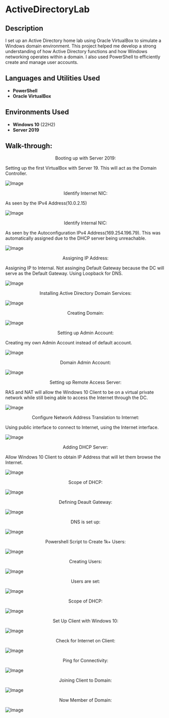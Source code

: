 <h1>ActiveDirectoryLab</h1>

<h2>Description</h2>
I set up an Active Directory home lab using Oracle VirtualBox to simulate a Windows domain environment. This project helped me develop a strong understanding of how Active Directory functions and how Windows networking operates within a domain. I also used PowerShell to efficiently create and manage user accounts.
<br />

<h2>Languages and Utilities Used</h2>

- <b>PowerShell</b> 
- <b>Oracle VirtualBox</b>

<h2>Environments Used </h2>

- <b>Windows 10</b> (22H2)
- <b>Server 2019</b>

<h2>Walk-through:</h2>

<p align="center">
Booting up with Server 2019: <br/>

Setting up the first VirtualBox with Server 19. This will act as the Domain Controller.

![Image](https://github.com/user-attachments/assets/bfc1e23f-4edd-48ec-a3fd-5a716c1db07a)

<p align="center">
Identify Internet NIC: <br/>

As seen by the IPv4 Address(10.0.2.15)

![Image](https://github.com/user-attachments/assets/ca2e0c82-c22f-4b19-bbaa-3756b0113153)

<p align="center">
Identify Internal NIC: <br/>

As seen by the Autoconfiguration IPv4 Address(169.254.196.79). This was automatically assigned due to the DHCP server being unreachable.

![Image](https://github.com/user-attachments/assets/14229ad2-b9c0-41c2-8cc7-04e2eddc3a77)

<p align="center">
Assigning IP Address: <br/>

Assigning IP to Internal. Not assinging Default Gateway because the DC will serve as the Default Gateway. Using Loopback for DNS. 

![Image](https://github.com/user-attachments/assets/340aff3b-233f-4405-a691-e3d8c47726fc)

<p align="center">
Installing Active Directory Domain Services: <br/>

![Image](https://github.com/user-attachments/assets/ca2e0c82-c22f-4b19-bbaa-3756b0113153)

<p align="center">
Creating Domain: <br/>

![Image](https://github.com/user-attachments/assets/499e4cc5-8b56-498d-91ae-ebddf5f44e97)

<p align="center">
Setting up Admin Account: <br/>

Creating my own Admin Account instead of default account.

![Image](https://github.com/user-attachments/assets/5584b311-a59f-4760-855a-7281f9937f31)

<p align="center">
Domain Admin Account: <br/>

![Image](https://github.com/user-attachments/assets/2419f765-6705-4bf6-828b-2bb311dfa3af)

<p align="center">
Setting up Remote Access Server: <br/>

RAS and NAT will allow the Windows 10 Client to be on a virtual private network while still being able to access the Internet through the DC.

![Image](https://github.com/user-attachments/assets/da316d3d-b075-402d-81a1-b0a71d2eca05)

<p align="center">
Configure Network Address Translation to Internet: <br/>

Using public interface to connect to Internet, using the Internet interface.

![Image](https://github.com/user-attachments/assets/fbff6678-9b08-4ac2-83e7-0766e98514bf)

<p align="center">
Adding DHCP Server: <br/>

Allow Windows 10 Client to obtain IP Address that will let them browse the Internet.

![Image](https://github.com/user-attachments/assets/966ce7e2-5061-4fd9-a068-51dae4acbf50)

<p align="center">
Scope of DHCP: <br/>

![Image](https://github.com/user-attachments/assets/a45786b7-d06b-446d-adcb-3f3cbc723a73)

<p align="center">
Defining Deault Gateway: <br/>

![Image](https://github.com/user-attachments/assets/32d7acbb-3cbe-4bf7-bed3-850e133b828a)

<p align="center">
DNS is set up: <br/>

![Image](https://github.com/user-attachments/assets/f10577c8-0f94-4ae9-a22c-0e1ac71de7e3)

<p align="center">
Powershell Script to Create 1k+ Users: <br/>

![Image](https://github.com/user-attachments/assets/b2ee50b7-41c2-4ade-9b2d-64432fa1af67)

<p align="center">
Creating Users: <br/>

![Image](https://github.com/user-attachments/assets/49109128-ae4c-4e7d-84dd-b746d87715a7)

<p align="center">
Users are set: <br/>

![Image](https://github.com/user-attachments/assets/17b266a8-2b51-4b4e-8dfc-94ede9e030a1)

<p align="center">
Scope of DHCP: <br/>

![Image](https://github.com/user-attachments/assets/a45786b7-d06b-446d-adcb-3f3cbc723a73)

<p align="center">
Set Up Client with Windows 10: <br/>

![Image](https://github.com/user-attachments/assets/fd5124cb-4580-4467-9ba5-896eee0833a3)

<p align="center">
Check for Internet on Client: <br/>

![Image](https://github.com/user-attachments/assets/547cccd6-83d6-460a-b9a6-5d79b5aeed33)

<p align="center">
Ping for Connectivity: <br/>

![Image](https://github.com/user-attachments/assets/4ac75d10-ddf3-4f8b-9d58-614464aedab8)

<p align="center">
Joining Client to Domain: <br/>

![Image](https://github.com/user-attachments/assets/9f85b72f-78d6-419d-9eb7-df244173142a)

<p align="center">
Now Member of Domain: <br/>

![Image](https://github.com/user-attachments/assets/6dc98ab7-cad3-4332-81f2-d27d99b292a5)
